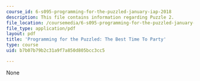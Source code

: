 ```yaml
---
course_id: 6-s095-programming-for-the-puzzled-january-iap-2018
description: This file contains information regarding Puzzle 2.
file_location: /coursemedia/6-s095-programming-for-the-puzzled-january-iap-2018/b7b07b79b2c31a9f7a850d805bcc3cc5_MIT6_S095IAP18_Puzzle_2.pdf
file_type: application/pdf
layout: pdf
title: 'Programming for the Puzzled: The Best Time To Party'
type: course
uid: b7b07b79b2c31a9f7a850d805bcc3cc5

---
```

None